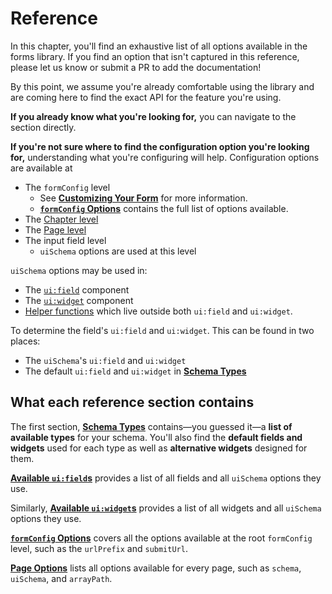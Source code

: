 # Reference

In this chapter, you'll find an exhaustive list of all options available in the
forms library. If you find an option that isn't captured in this reference, please let
us know or submit a PR to add the documentation!

<!-- TODO: Add a link for how to let us know -->
<!-- TODO: Link to the documentation repo to make it easier to submit a PR -->

By this point, we assume you're already comfortable using the library and are
coming here to find the exact API for the feature you're using.

**If you already know what you're looking for,** you can navigate to the section
directly.

**If you're not sure where to find the configuration option you're looking
for,** understanding what you're configuring will help. Configuration options
are available at
- The `formConfig` level
  - See [**Customizing Your Form**](./customizing-your-form.md) for more information.
  - [**`formConfig` Options**](./formconfig-options.md) contains the full list
    of options available.
- The [Chapter level](./chapter-options.md)
- The [Page level](./page-options.md)
- The input field level
  - `uiSchema` options are used at this level

`uiSchema` options may be used in:
- The [`ui:field`](./available-uifields.md) component
- The [`ui:widget`](./available-uiwidgets.md) component
- [Helper functions](./other-uischema-options.md) which live outside both
  `ui:field` and `ui:widget`.


To determine the field's `ui:field` and `ui:widget`. This can be found in two
places:
- The `uiSchema`'s `ui:field` and `ui:widget`
- The default `ui:field` and `ui:widget` in [**Schema
    Types**](schema-types.md)

## What each reference section contains
The first section, [**Schema Types**](schema-types.md) contains—you guessed it—a
**list of available types** for your schema. You'll also find the **default
fields and widgets** used for each type as well as **alternative widgets**
designed for them.

[**Available `ui:field`s**](available-uifields.md) provides a list of all fields and
all `uiSchema` options they use.

Similarly, [**Available `ui:widget`s**](./available-uiwidgets.md) provides a list of
all widgets and all `uiSchema` options they use.

[**`formConfig` Options**](./formconfig-options.md) covers all the options available
at the root `formConfig` level, such as the `urlPrefix` and `submitUrl`.

[**Page Options**](./page-options.md) lists all options available for every page,
such as `schema`, `uiSchema`, and `arrayPath`.

